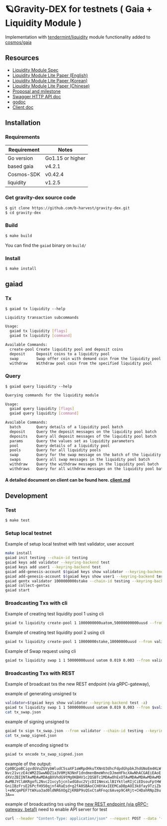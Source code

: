 # 🪐Gravity-DEX for testnets ( Gaia + Liquidity Module )

Implementation with [tendermint/liquidity](https://github.com/tendermint/liquidity) module functionality added to [cosmos/gaia](https://github.com/cosmos/gaia)

## Resources
 - [Liquidity Module Spec](https://github.com/tendermint/liquidity/tree/develop/x/liquidity/spec)
 - [Liquidity Module Lite Paper (English)](https://github.com/tendermint/liquidity/tree/develop/doc/LiquidityModuleLightPaper_EN.pdf)
 - [Liquidity Module Lite Paper (Korean)](https://github.com/tendermint/liquidity/tree/develop/doc/LiquidityModuleLightPaper_KO.pdf)
 - [Liquidity Module Lite Paper (Chinese)](https://github.com/tendermint/liquidity/tree/develop/doc/LiquidityModuleLightPaper_ZH.pdf)
 - [Proposal and milestone](https://github.com/b-harvest/Liquidity-Module-For-the-Hub)
 - [Swagger HTTP API doc](https://app.swaggerhub.com/apis-docs/bharvest/cosmos-sdk_liquidity_module_rest_and_g_rpc_gateway_docs)
 - [godoc](https://pkg.go.dev/github.com/tendermint/liquidity)
 - [Client doc](https://github.com/tendermint/liquidity/tree/develop/doc/client.md)


## Installation

### Requirements

| Requirement | Notes            |
| ----------- | ---------------- |
| Go version  | Go1.15 or higher |
| based gaia  | v4.2.1           |
| Cosmos-SDK  | v0.42.4          |
| liquidity   | v1.2.5           |

### Get gravity-dex source code

```bash
$ git clone https://github.com/b-harvest/gravity-dex.git
$ cd gravity-dex
```

### Build

```bash
$ make build 
```

You can find the `gaiad` binary on `build/`

### Install

```bash
$ make install 
```

## gaiad

### Tx


`$ gaiad tx liquidity --help`

```bash
Liquidity transaction subcommands

Usage:
  gaiad tx liquidity [flags]
  gaiad tx liquidity [command]

Available Commands:
  create-pool Create liquidity pool and deposit coins
  deposit     Deposit coins to a liquidity pool
  swap        Swap offer coin with demand coin from the liquidity pool with the given order price
  withdraw    Withdraw pool coin from the specified liquidity pool
```

### Query

`$ gaiad query liquidity --help`

```bash
Querying commands for the liquidity module

Usage:
  gaiad query liquidity [flags]
  gaiad query liquidity [command]

Available Commands:
  batch       Query details of a liquidity pool batch
  deposit     Query the deposit messages on the liquidity pool batch
  deposits    Query all deposit messages of the liquidity pool batch
  params      Query the values set as liquidity parameters
  pool        Query details of a liquidity pool
  pools       Query for all liquidity pools
  swap        Query for the swap message on the batch of the liquidity pool specified pool-id and msg-index
  swaps       Query all swap messages in the liquidity pool batch
  withdraw    Query the withdraw messages in the liquidity pool batch
  withdraws   Query for all withdraw messages on the liquidity pool batch
```

#### A detailed document on client can be found here. [client.md](https://github.com/tendermint/liquidity/blob/develop/doc/client.md)

## Development

### Test

```bash
$ make test
```

### Setup local testnet

Example of setup local testnet with test validator, user account

```bash
make install
gaiad init testing --chain-id testing
gaiad keys add validator --keyring-backend test
gaiad keys add user1 --keyring-backend test
gaiad add-genesis-account $(gaiad keys show validator --keyring-backend test -a) 10000000000stake,10000000000uatom,500000000000uusd
gaiad add-genesis-account $(gaiad keys show user1 --keyring-backend test -a) 10000000000stake,10000000000uatom,500000000000uusd
gaiad gentx validator 1000000000stake --chain-id testing --keyring-backend test
gaiad collect-gentxs
gaiad start
```

### Broadcasting Txs with cli

Example of creating test liquidity pool 1 using cli

```bash
gaiad tx liquidity create-pool 1 1000000000uatom,50000000000uusd --from user1 --keyring-backend test --chain-id testing -y
```

Example of creating test liquidity pool 2 using cli

```bash
gaiad tx liquidity create-pool 1 10000000stake,10000000uusd --from validator --keyring-backend test --chain-id testing -y
```

Example of Swap request using cli

```bash
gaiad tx liquidity swap 1 1 50000000uusd uatom 0.019 0.003 --from validator --chain-id testing --keyring-backend test -y
```

### Broadcasting Txs with REST

Example of broadcast txs the new REST endpoint (via gRPC-gateway),

example of generating unsigned tx 

```bash
validator=$(gaiad keys show validator --keyring-backend test -a)
gaiad tx liquidity swap 1 1 50000000uusd uatom 0.019 0.003 --from $validator --chain-id testing --generate-only > tx_swap.json
cat tx_swap.json
```

example of signing unsigned tx

```bash
gaiad tx sign tx_swap.json --from validator --chain-id testing --keyring-backend test -y > tx_swap_signed.json
cat tx_swap_signed.json
```

example of encoding signed tx

```bash
gaiad tx encode tx_swap_signed.json
```

example of the output: `Cp0BCpoBCigvdGVuZGVybWludC5saXF1aWRpdHkuTXNnU3dhcFdpdGhpbkJhdGNoEm4KLWNvc21vczE4cWM2ZGwwNDZ1a3V0MjN3NnF1dndmenBmeWhncDJmeHFkcXAwNhACGAEiEAoEdXVzZBIINTAwMDAwMDAqBXVhdG9tMg0KBHV1c2QSBTc1MDAwOhExOTAwMDAwMDAwMDAwMDAwMBJYClAKRgofL2Nvc21vcy5jcnlwdG8uc2VjcDI1NmsxLlB1YktleRIjCiEDsouFptHWGniIBzFrsE26PcfH950qjnf4RaEsd+g2fA0SBAoCCH8YAxIEEMCaDBpAOI3k8fay9TziZbl+eNCqmPEF7tWXua3ad0ldNR6XOgZjKRBP9sQSxCtaRFnqc6Avep9C4Rjt+CHDahRNpZ8u3A==`

example of broadcasting txs using the [new REST endpoint (via gRPC-gateway, beta1)](https://github.com/cosmos/cosmos-sdk/blob/master/docs/migrations/rest.md#migrating-to-new-rest-endpoints)
need to enable API server for test

```bash
curl --header "Content-Type: application/json" --request POST --data '{"tx_bytes":"Cp0BCpoBCigvdGVuZGVybWludC5saXF1aWRpdHkuTXNnU3dhcFdpdGhpbkJhdGNoEm4KLWNvc21vczE4cWM2ZGwwNDZ1a3V0MjN3NnF1dndmenBmeWhncDJmeHFkcXAwNhACGAEiEAoEdXVzZBIINTAwMDAwMDAqBXVhdG9tMg0KBHV1c2QSBTc1MDAwOhExOTAwMDAwMDAwMDAwMDAwMBJYClAKRgofL2Nvc21vcy5jcnlwdG8uc2VjcDI1NmsxLlB1YktleRIjCiEDsouFptHWGniIBzFrsE26PcfH950qjnf4RaEsd+g2fA0SBAoCCH8YAxIEEMCaDBpAOI3k8fay9TziZbl+eNCqmPEF7tWXua3ad0ldNR6XOgZjKRBP9sQSxCtaRFnqc6Avep9C4Rjt+CHDahRNpZ8u3A==","mode":1}' localhost:1317/cosmos/tx/v1beta1/txs
```
